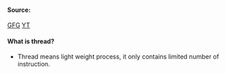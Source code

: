 #### Source:
[GFG](https://www.geeksforgeeks.org/thread-in-operating-system/)
[YT](https://www.youtube.com/watch?v=x1tg2YUCs-c&list=PLXj4XH7LcRfDrdQuJTHIPmKMpa7eYVaPm&index=15)


#### What is thread?

* Thread means light weight process, it only contains limited number of instruction.